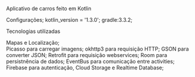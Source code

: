Aplicativo de carros feito em Kotlin

Configurações;
kotlin_version = '1.3.0';
gradle:3.3.2;


Tecnologias utilizadas

Mapas e Localização;<br>
Picasso para carregar imagens;
okhttp3 para requisição HTTP;
GSON para converter JSON;
Retrofit para requisição webservices;
Room para persistnência de dados;
EventBus para comunicação entre activities;
Firebase para autenticação, Cloud Storage e Realtime Database;
